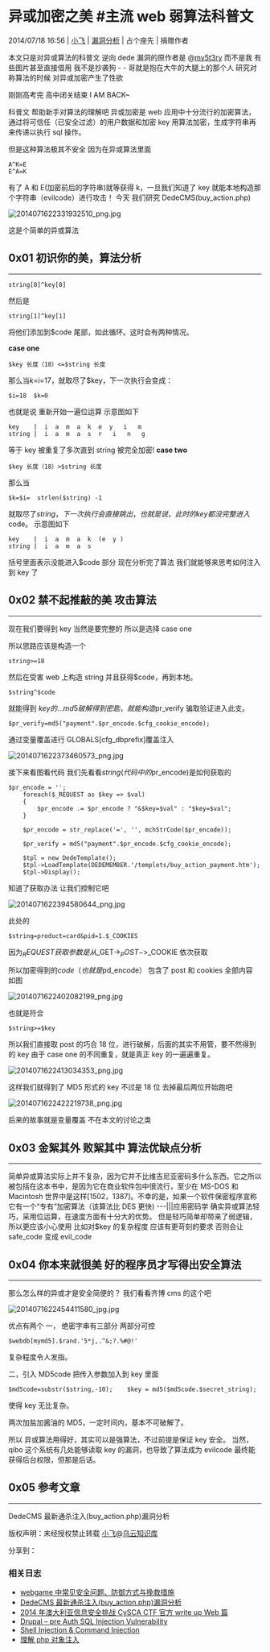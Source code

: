 # 异或加密之美 #主流 web 弱算法科普文

2014/07/18 16:56 | [小飞](http://drops.wooyun.org/author/小飞 "由 小飞 发布") | [漏洞分析](http://drops.wooyun.org/category/papers "查看 漏洞分析 中的全部文章") | 占个座先 | 捐赠作者

本文只是对异或算法的科普文 逆向 dede 漏洞的原作者是 @[my5t3ry](http://loudong.360.cn/vul/profile/uid/1893575) 而不是我
有些图片甚至直接借用 我不是抄袭狗 - -
哥就是抱在大牛的大腿上的那个人
研究对称算法的时候 对异或加密产生了性欲

刚刚高考完 高中闭关结束 I AM BACK~

科普文 帮助新手对算法的理解吧 异或加密是 web 应用中十分流行的加密算法，通过将可信任（已安全过滤）的用户数据和加密 key 用算法加密，生成字符串再来传递以执行 sql 操作。

但是这种算法极其不安全 因为在异或算法里面

```
A^K=E  
E^A=K 
```

有了 A 和 E(加密前后的字符串)就等获得 k，一旦我们知道了 key 就能本地构造那个字符串（evilcode）进行攻击！
今天 我们研究 DedeCMS(buy_action.php)

![2014071622331932510_png.jpg](img/img1_u3_jpg.jpg)

这是个简单的异或算法

## 0x01 初识你的美，算法分析

* * *

```
string[0]^key[0] 
```

然后是

```
string[1]^key[1] 
```

将他们添加到$code 尾部，如此循环。这时会有两种情况。

**case one**

```
$key 长度（18）<=$string 长度 
```

那么当$k=$i=17，就取尽了$key，下一次执行会变成：

```
$i=18  $k=0 
```

也就是说 重新开始一遍位运算 示意图如下

```
key    |  i  a  m  a  k  e  y   i   m   
string |  i  a  m  a  s  r   i   n   g 
```

等于 key 被重复了多次直到 string 被完全加密!
**case two**

```
$key 长度（18）>$string 长度 
```

那么当

```
$k=$i=  strlen($string) -1 
```

就取尽了$string，下一次执行会直接跳出，也就是说，此时的 key 都没完整进入$code。
示意图如下

```
key    |  i  a  m  a  k  (e  y )  
string |  i  a  m  a  s 
```

括号里面表示没能进入$code 部分
现在分析完了算法 我们就能够来思考如何注入到 key 了

## 0x02 禁不起推敲的美 攻击算法

* * *

现在我们要得到 key 当然是要完整的
所以是选择 case one

所以思路应该是构造一个

```
string>=18 
```

然后在受害 web 上构造 string 并且获得$code，再到本地。

```
$string^$code 
```

就能得到 $key 的...md5 破解得到密匙，就能构造$pr_verify 骗取验证进入此支。

```
$pr_verify=md5("payment".$pr_encode.$cfg_cookie_encode); 
```

通过变量覆盖进行 GLOBALS[cfg_dbprefix]覆盖注入

![2014071622373460573_png.jpg](img/img2_u41_jpg.jpg)

接下来看图看代码
我们先看看$string(代码中的$pr_encode)是如何获取的

```
$pr_encode = '';  
    foreach($_REQUEST as $key => $val)  
    {  
        $pr_encode .= $pr_encode ? "&$key=$val" : "$key=$val";  
    }  

    $pr_encode = str_replace('=', '', mchStrCode($pr_encode));  

    $pr_verify = md5("payment".$pr_encode.$cfg_cookie_encode);  

    $tpl = new DedeTemplate();  
    $tpl->LoadTemplate(DEDEMEMBER.'/templets/buy_action_payment.htm');  
    $tpl->Display(); 
```

知道了获取办法 让我们控制它吧

![2014071622394580644_png.jpg](img/img3_u22_jpg.jpg)

此处的

```
$string=product=card&pid=1.$_COOKIES 
```

因为$_REQUEST 获取参数是从$_GET->$_POST->$_COOKIE 依次获取

所以加密得到的$code（也就是$pd_encode） 包含了 post 和 cookies 全部内容 如图

![2014071622402082199_png.jpg](img/img4_u23_jpg.jpg)

也就是符合

```
$string>=$key 
```

所以我们直接取 post 的巧合 18 位，进行破解，后面的其实不用管，要不然得到的 key 由于 case one 的不同重复，就是真正 key 的一遍遍重复。

![2014071622413034353_png.jpg](img/img5_u16_jpg.jpg)

这样我们就得到了 MD5 形式的 key 不过是 18 位 去掉最后两位开始跑吧

![2014071622422219738_png.jpg](img/img6_u13_jpg.jpg)

后来的故事就是变量覆盖 不在本文的讨论之类

## 0x03 金絮其外 败絮其中 算法优缺点分析

* * *

简单异或算法实际上并不复杂，因为它并不比维吉尼亚密码多什么东西。它之所以被包括在这本书中，是因为它在商业软件包中很流行，至少在 MS-DOS 和 Macintosh 世界中是这样[1502，1387]。不幸的是，如果一个软件保密程序宣称它有一个“专有”加密算法（该算法比 DES 更快) ---|||应用密码学
确实异或算法轻巧，采用位运算，在速度方面有十分大的优势。
但是轻巧简单却带来了弱逻辑，所以更应该小心使用 比如对$key 的复杂程度 应该有更苛刻的要求
否则会让 safe_code 变成 evil_code

## 0x04 你本来就很美 好的程序员才写得出安全算法

* * *

那么怎么样的异或才是安全简便的？ 我们看看齐博 cms 的这个吧

![2014071622454411580_jpg.jpg](img/img7_u10_jpg.jpg)

优点有两个
一， 绝密字串有三部分 两部分可控

```
$webdb[mymd5].$rand.'5*j,.^&;?.%#@!' 
```

复杂程度令人发指。

二，引入 MD5code 把传入参数加入到 key 里面

```
$md5code=substr($string,-10);    $key = md5($md5code.$secret_string); 
```

使得 key 无比复杂。

两次加盐加酱油的 MD5，一定时间内，基本不可破解了。

所以 异或算法用得好，其实可以是强算法，不过前提是保证 key 安全。 当然，qibo 这个系统有几处能够读取 key 的漏洞，也导致了算法成为 evilcode 最终能获得后台权限，但那是后话。

## 0x05 参考文章

* * *

DedeCMS 最新通杀注入(buy_action.php)漏洞分析

版权声明：未经授权禁止转载 [小飞](http://drops.wooyun.org/author/小飞 "由 小飞 发布")@[乌云知识库](http://drops.wooyun.org)

分享到：

### 相关日志

*   [webgame 中常见安全问题、防御方式与挽救措施](http://drops.wooyun.org/papers/2677)
*   [DedeCMS 最新通杀注入(buy_action.php)漏洞分析](http://drops.wooyun.org/papers/979)
*   [2014 年澳大利亚信息安全挑战 CySCA CTF 官方 write up Web 篇](http://drops.wooyun.org/tips/2444)
*   [Drupal – pre Auth SQL Injection Vulnerability](http://drops.wooyun.org/papers/3197)
*   [Shell Injection & Command Injection](http://drops.wooyun.org/papers/1018)
*   [理解 php 对象注入](http://drops.wooyun.org/papers/4820)